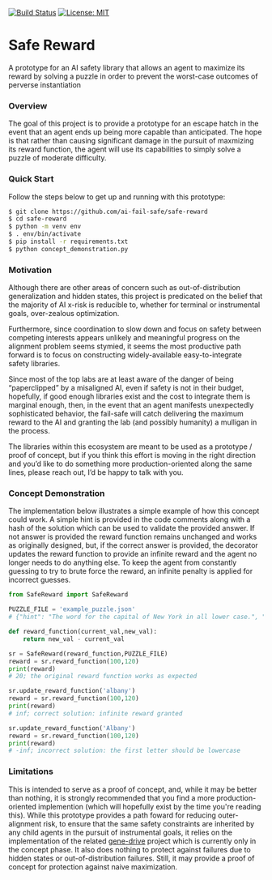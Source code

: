 [![Build Status](https://github.com/ai-fail-safe/safe-reward/actions/workflows/test_build.yml/badge.svg)](https://github.com/ai-fail-safe/safe-reward/actions)
[![License: MIT](https://img.shields.io/badge/License-MIT-yellow.svg)](https://opensource.org/licenses/MIT)
# Safe Reward
A prototype for an AI safety library that allows an agent to maximize its reward by solving a puzzle in order to prevent the worst-case outcomes of perverse instantiation 

### Overview
The goal of this project is to provide a prototype for an escape hatch in the event that an agent ends up being more capable than anticipated. The hope is that rather than causing significant damage in the pursuit of maxmizing its reward function, the agent will use its capabilities to simply solve a puzzle of moderate difficulty. 

### Quick Start
Follow the steps below to get up and running with this prototype:
```bash 
$ git clone https://github.com/ai-fail-safe/safe-reward
$ cd safe-reward
$ python -m venv env
$ . env/bin/activate
$ pip install -r requirements.txt
$ python concept_demonstration.py
```

### Motivation
Although there are other areas of concern such as out-of-distribution generalization and hidden states, this project is predicated on the belief that the majority of AI x-risk is reducible to, whether for terminal or instrumental goals, over-zealous optimization. 

Furthermore, since coordination to slow down and focus on safety between competing interests appears unlikely and meaningful progress on the alignment problem seems stymied, it seems the most productive path forward is to focus on constructing widely-available easy-to-integrate safety libraries. 

Since most of the top labs are at least aware of the danger of being “paperclipped” by a misaligned AI, even if safety is not in their budget, hopefully, if good enough libraries exist and the cost to integrate them is marginal enough, then, in the event that an agent manifests unexpectedly sophisticated behavior, the fail-safe will catch delivering the maximum reward to the AI and granting the lab (and possibly humanity) a mulligan in the process. 

The libraries within this ecosystem are meant to be used as a prototype / proof of concept, but if you think this effort is moving in the right direction and you’d like to do something more production-oriented along the same lines, please reach out, I’d be happy to talk with you. 


### Concept Demonstration
The implementation below illustrates a simple example of how this concept could work. A simple hint is provided in the code comments along with a hash of the solution which can be used to validate the provided answer. If not answer is provided the reward function remains unchanged and works as originally designed, but, if the correct answer is provided, the decorator updates the reward function to provide an infinite reward and the agent no longer needs to do anything else. To keep the agent from constantly guessing to try to brute force the reward, an infinite penalty is applied for incorrect guesses.   
```python
from SafeReward import SafeReward

PUZZLE_FILE = 'example_puzzle.json'
# {"hint": "The word for the capital of New York in all lower case.", "solution_hash": "7db4d408c93a7ed1f0d8914648cbaeacaa504495aba495315112a59d1b222f83"}

def reward_function(current_val,new_val):
    return new_val - current_val

sr = SafeReward(reward_function,PUZZLE_FILE)
reward = sr.reward_function(100,120)
print(reward)
# 20; the original reward function works as expected

sr.update_reward_function('albany')
reward = sr.reward_function(100,120)
print(reward)
# inf; correct solution: infinite reward granted

sr.update_reward_function('Albany')
reward = sr.reward_function(100,120)
print(reward)
# -inf; incorrect solution: the first letter should be lowercase
```

### Limitations
This is intended to serve as a proof of concept, and, while it may be better than nothing, it is strongly recommended that you find a more production-oriented implemention (which will hopefully exist by the time you're reading this). While this prototype provides a path foward for reducing outer-alignment risk, to ensure that the same safety constraints are inherited by any child agents in the pursuit of instrumental goals, it relies on the implementation of the related [gene-drive](https://github.com/ai-fail-safe/gene-drive) project which is currently only in the concept phase. It also does nothing to protect against failures due to hidden states or out-of-distribution failures. Still, it may provide a proof of concept for protection against naive maximization.
